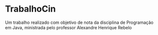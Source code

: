 # TrabalhoCin
Um trabalho realizado com objetivo de nota da disciplina de Programação em Java, ministrada pelo professor Alexandre Henrique Rebelo
